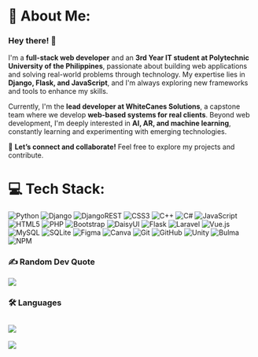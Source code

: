 # 💫 About Me:

### Hey there! 👋  

I'm a **full-stack web developer** and an **3rd Year IT student at Polytechnic University of the Philippines**, passionate about building web applications and solving real-world problems through technology. My expertise lies in **Django, Flask, and JavaScript**, and I'm always exploring new frameworks and tools to enhance my skills.  

Currently, I'm the **lead developer at WhiteCanes Solutions**, a capstone team where we develop **web-based systems for real clients**. Beyond web development, I'm deeply interested in **AI, AR, and machine learning**, constantly learning and experimenting with emerging technologies.  

🚀 **Let’s connect and collaborate!** Feel free to explore my projects and contribute.  



# 💻 Tech Stack:
![Python](https://img.shields.io/badge/python-3670A0?style=for-the-badge&logo=python&logoColor=ffdd54) ![Django](https://img.shields.io/badge/django-%23092E20.svg?style=for-the-badge&logo=django&logoColor=white) ![DjangoREST](https://img.shields.io/badge/DJANGO-REST-ff1709?style=for-the-badge&logo=django&logoColor=white&color=ff1709&labelColor=gray) ![CSS3](https://img.shields.io/badge/css3-%231572B6.svg?style=for-the-badge&logo=css3&logoColor=white) ![C++](https://img.shields.io/badge/c++-%2300599C.svg?style=for-the-badge&logo=c%2B%2B&logoColor=white) ![C#](https://img.shields.io/badge/c%23-%23239120.svg?style=for-the-badge&logo=csharp&logoColor=white) ![JavaScript](https://img.shields.io/badge/javascript-%23323330.svg?style=for-the-badge&logo=javascript&logoColor=%23F7DF1E) ![HTML5](https://img.shields.io/badge/html5-%23E34F26.svg?style=for-the-badge&logo=html5&logoColor=white) ![PHP](https://img.shields.io/badge/php-%23777BB4.svg?style=for-the-badge&logo=php&logoColor=white)  ![Bootstrap](https://img.shields.io/badge/bootstrap-%238511FA.svg?style=for-the-badge&logo=bootstrap&logoColor=white) ![DaisyUI](https://img.shields.io/badge/daisyui-5A0EF8?style=for-the-badge&logo=daisyui&logoColor=white) ![Flask](https://img.shields.io/badge/flask-%23000.svg?style=for-the-badge&logo=flask&logoColor=white) ![Laravel](https://img.shields.io/badge/laravel-%23FF2D20.svg?style=for-the-badge&logo=laravel&logoColor=white) ![Vue.js](https://img.shields.io/badge/vue.js-%2335495e.svg?style=for-the-badge&logo=vuedotjs&logoColor=%234FC08D) ![MySQL](https://img.shields.io/badge/mysql-4479A1.svg?style=for-the-badge&logo=mysql&logoColor=white) ![SQLite](https://img.shields.io/badge/sqlite-%2307405e.svg?style=for-the-badge&logo=sqlite&logoColor=white) ![Figma](https://img.shields.io/badge/figma-%23F24E1E.svg?style=for-the-badge&logo=figma&logoColor=white) ![Canva](https://img.shields.io/badge/Canva-%2300C4CC.svg?style=for-the-badge&logo=Canva&logoColor=white) ![Git](https://img.shields.io/badge/git-%23F05033.svg?style=for-the-badge&logo=git&logoColor=white) ![GitHub](https://img.shields.io/badge/github-%23121011.svg?style=for-the-badge&logo=github&logoColor=white) ![Unity](https://img.shields.io/badge/unity-%23000000.svg?style=for-the-badge&logo=unity&logoColor=white) ![Bulma](https://img.shields.io/badge/bulma-00D0B1?style=for-the-badge&logo=bulma&logoColor=white) ![NPM](https://img.shields.io/badge/NPM-%23CB3837.svg?style=for-the-badge&logo=npm&logoColor=white)



### ✍️ Random Dev Quote
![](https://quotes-github-readme.vercel.app/api?type=horizontal&theme=tokyonight)


### 🛠️ Languages
![](https://github-readme-stats.vercel.app/api/top-langs/?username=nthndkid&theme=tokyonight&hide_border=true&include_all_commits=true&count_private=true&layout=compact)
---
[![](https://visitcount.itsvg.in/api?id=nthndkid&icon=0&color=8)](https://visitcount.itsvg.in)

<!-- Proudly created with GPRM ( https://gprm.itsvg.in ) -->

